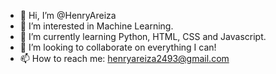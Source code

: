 - 👋 Hi, I’m @HenryAreiza
- 👀 I’m interested in Machine Learning.
- 🌱 I’m currently learning Python, HTML, CSS and Javascript.
- 💞️ I’m looking to collaborate on everything I can!
- 📫 How to reach me: henryareiza2493@gmail.com

<!---
HenryAreiza/HenryAreiza is a ✨ special ✨ repository because its `README.md` (this file) appears on your GitHub profile.
You can click the Preview link to take a look at your changes.
--->

